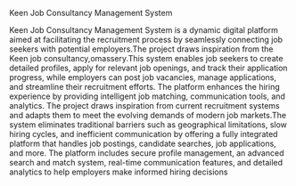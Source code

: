Keen Job Consultancy Management System

Keen Job Consultancy Management System is a dynamic digital platform aimed at facilitating the recruitment process by seamlessly connecting job seekers with potential employers.The project draws inspiration from the Keen job consultancy,omassery.This system enables job seekers to create detailed profiles, apply for relevant job openings, and track their application progress, while employers can post job vacancies, manage applications, and streamline their recruitment efforts. The platform enhances the hiring experience by providing intelligent job matching, communication tools, and analytics. The project draws inspiration from current recruitment systems and adapts them to meet the evolving demands of modern job markets.The system eliminates traditional barriers such as geographical limitations, slow hiring cycles, and inefficient communication by offering a fully integrated platform that handles job postings, candidate searches, job applications, and more. The platform includes secure profile management, an advanced search and match system, real-time communication features, and detailed analytics to help employers make informed hiring decisions
